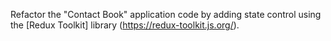 Refactor the "Contact Book" application code by adding state control using the [Redux Toolkit] library (https://redux-toolkit.js.org/).
